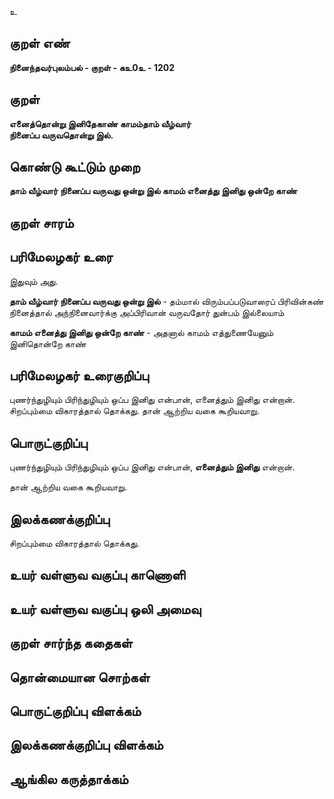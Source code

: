 உ

## குறள் எண் 

**நினைந்தவர்புலம்பல் - குறள் - கஉ0உ - 1202**

## குறள் 

**எனைத்தொன்று இனிதேகாண் காமம்தாம் வீழ்வார்  
நினைப்ப வருவதொன்று இல்.**

## கொண்டு கூட்டும் முறை

**தாம் வீழ்வார் நினைப்ப வருவது ஒன்று இல் காமம் எனைத்து இனிது ஒன்றே காண்** 

## குறள் சாரம் 


## பரிமேலழகர் உரை

இதுவும் அது. 

**தாம் வீழ்வார் நினைப்ப வருவது ஒன்று இல்** - தம்மால் விரும்பப்படுவாரைப் பிரிவின்கண் நினைத்தால் அந்நினைவார்க்கு அப்பிரிவான் வருவதோர் துன்பம் இல்லையாம் 

**காமம் எனைத்து இனிது ஒன்றே காண்** - அதனால் காமம் எத்துணையேனும் இனிதொன்றே காண்

## பரிமேலழகர் உரைகுறிப்பு   

புணர்ந்துழியும் பிரிந்துழியும் ஒப்ப இனிது என்பான், எனைத்தும் இனிது என்றான். சிறப்பும்மை விகாரத்தால் தொக்கது. தான் ஆற்றிய வகை கூறியவாறு.

## பொருட்குறிப்பு 

புணர்ந்துழியும் பிரிந்துழியும் ஒப்ப இனிது என்பான், **எனைத்தும் இனிது** என்றான்.

தான் ஆற்றிய வகை கூறியவாறு.

## இலக்கணக்குறிப்பு  

சிறப்பும்மை விகாரத்தால் தொக்கது.

## உயர் வள்ளுவ வகுப்பு காணொளி


## உயர் வள்ளுவ வகுப்பு ஒலி அமைவு 

 
## குறள் சார்ந்த கதைகள் 


## தொன்மையான சொற்கள்


## பொருட்குறிப்பு விளக்கம்


## இலக்கணக்குறிப்பு விளக்கம்


## ஆங்கில கருத்தாக்கம் 


